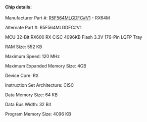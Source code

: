 #### Chip details:

Manufacturer Part #:  [R5F564MLGDFC#V1](https://www.renesas.com/en-us/products/microcontrollers-microprocessors/rx/rx600/rx64m.html#) - RX64M

Alternate Part #: R5F564MLGDFC#V1

MCU 32-Bit RX600 RX CISC 4096KB Flash 3.3V 176-Pin LQFP Tray

RAM Size: 552 KB

Maximum Speed: 120 MHz

Maximum Expanded Memory Size: 4GB

Device Core: RX

Instruction Set Architecture: CISC

Data Memory Size: 64 KB

Data Bus Width: 32 Bit

Program Memory Size: 4096 KB
